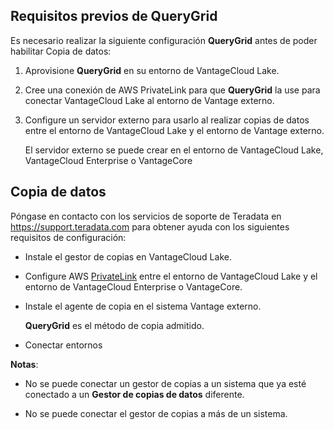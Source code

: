 Requisitos previos de QueryGrid
-------------------------------

Es necesario realizar la siguiente configuración **QueryGrid** antes de poder habilitar Copia de datos:

1.  Aprovisione **QueryGrid** en su entorno de VantageCloud Lake.

2.  Cree una conexión de AWS PrivateLink para que **QueryGrid** la use para conectar VantageCloud Lake al entorno de Vantage externo.

3.  Configure un servidor externo para usarlo al realizar copias de datos entre el entorno de VantageCloud Lake y el entorno de Vantage externo.

    El servidor externo se puede crear en el entorno de VantageCloud Lake, VantageCloud Enterprise o VantageCore

Copia de datos
--------------

Póngase en contacto con los servicios de soporte de Teradata en <https://support.teradata.com> para obtener ayuda con los siguientes requisitos de configuración:

-   Instale el gestor de copias en VantageCloud Lake.

-   Configure AWS [PrivateLink](dvp1707442265467.md) entre el entorno de VantageCloud Lake y el entorno de VantageCloud Enterprise o VantageCore.

-   Instale el agente de copia en el sistema Vantage externo.

    **QueryGrid** es el método de copia admitido.

-   Conectar entornos

**Notas**:

-   No se puede conectar un gestor de copias a un sistema que ya esté conectado a un **Gestor de copias de datos** diferente.

-   No se puede conectar el gestor de copias a más de un sistema.
